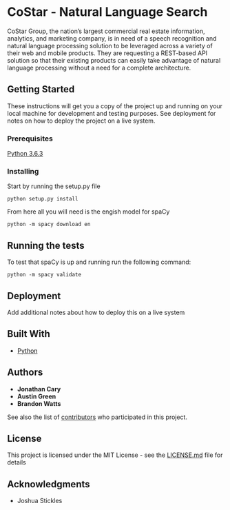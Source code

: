 # CoStar - Natural Language Search

CoStar Group, the nation’s largest commercial real estate information, analytics, and
marketing company, is in need of a speech recognition and natural language processing solution to be leveraged across a variety of their web and mobile products. They are requesting a REST-based API solution so that their existing products can easily take advantage of natural language processing without a need for a complete architecture.

## Getting Started

These instructions will get you a copy of the project up and running on your local machine for development and testing purposes. See deployment for notes on how to deploy the project on a live system.

### Prerequisites

[Python 3.6.3](https://www.python.org/downloads/)

### Installing

Start by running the setup.py file

```
python setup.py install
```

From here all you will need is the engish model for spaCy

```
python -m spacy download en
```

## Running the tests

To test that spaCy is up and running run the following command:

```
python -m spacy validate
```

## Deployment

Add additional notes about how to deploy this on a live system

## Built With

* [Python](https://www.python.org/)

## Authors

* **Jonathan Cary**
* **Austin Green**
* **Brandon Watts**

See also the list of [contributors](https://github.com/brandonwatts/Capstone/graphs/contributors) who participated in this project.

## License

This project is licensed under the MIT License - see the [LICENSE.md](https://github.com/brandonwatts/Capstone/blob/master/LICENSE) file for details

## Acknowledgments

* Joshua Stickles
